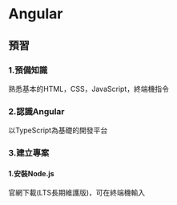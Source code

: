 # Angular

## 預習
### 1.預備知識
熟悉基本的HTML，CSS，JavaScript，終端機指令
### 2.認識Angular
以TypeScript為基礎的開發平台
### 3.建立專案
#### 1.安裝Node.js
官網下載(LTS長期維護版)，可在終端機輸入
